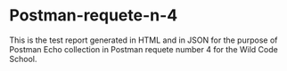 # Postman-requete-n-4

This is the test report generated in HTML and in JSON for the purpose of Postman Echo collection in Postman requete number 4 for the Wild Code School.
